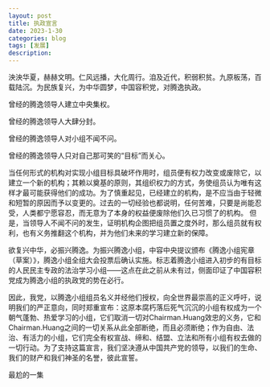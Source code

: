 ```yaml
---
layout: post
title: 执政宣言
date: 2023-1-30
categories: blog
tags: [发展]
description: 
---
```

泱泱华夏，赫赫文明。仁风远播，大化周行。洎及近代，积弱积贫。九原板荡，百载陆沉。为民族复兴，为中华圆梦，中国容积党，对腾逸执政。

曾经的腾逸领导人建立中央集权。

曾经的腾逸领导人大肆分封。

曾经的腾逸领导人对小组不闻不问。

曾经的腾逸领导人只对自己那可笑的“目标”而关心。

当任何形式的机构对实现小组目标具破坏作用时，组员便有权力改变或废除它，以建立一个新的机构；其赖以奠基的原则，其组织权力的方式，务使组员认为唯有这样才最可能获得他们的成功。为了慎重起见，已经建立的机构，是不应当由于轻微和短暂的原因而予以变更的。过去的一切经验也都说明，任何苦难，只要是尚能忍受，人类都宁愿容忍，而无意为了本身的权益便废除他们久已习惯了的机构。	但是，当领导人不闻不问的发生，证明机构企图把组员置之度外时，那么组员就有权利，也有义务推翻这个机构，并为他们未来的学习建立新的保障。

欲复兴中华，必振兴腾逸。为振兴腾逸小组，中容中央提议颁布《腾逸小组宪章（草案）》，腾逸小组全组大会投票后确认实施。标志着腾逸小组进入初步的有目标的人民民主专政的法治学习小组——这点在此之前从未有过，侧面印证了中国容积党成为腾逸小组的执政党的势在必行。

因此，我党，以腾逸小组组员名义并经他们授权，向全世界最崇高的正义呼吁，说明我们的严正意向，同时郑重宣布：这原本腐朽落后死气沉沉的小组有权成为一个朝气蓬勃、热爱学习的小组，它们取消一切对Chairman.Huang效忠的义务，它和Chairman.Huang之间的一切关系从此全部断绝，而且必须断绝；作为自由、法治、有活力的小组，它们完全有权宣战、缔和、结盟、立法和所有小组有权去做的一切行动。为了支持这篇宣言，我们坚决遵从中国共产党的领导，以我们的生命、我们的财产和我们神圣的名誉，彼此宣誓。

最尬的一集
